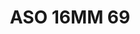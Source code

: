 ---
title: ASO 16MM 69
date: 
draft: false

# descripcion
description : Anillo de plata 925.

materials: Plata 925

color: 

dimensions: 16mm diámetro

code: 05-23-1457

type: "Anillos"

categories: []

price: $5.880,00

price_eftvo: $5.000,00

# Images
# first image will be shown in the product page
images:
  # - image: "images/path_to_image"
  # La ubicacion de las imagenes es imagenes/Anillos/Anillos.Solo Plata/05-23-1457-aso-16mm-69
  - image: "./images/anillos/solo_plata/05-23-1457-aso-16mm-69_a.JPG"
  - image: "./images/anillos/solo_plata/05-23-1457-aso-16mm-69_b.jpg"
  - image: "./images/anillos/solo_plata/05-23-1457-aso-16mm-69_c.jpg"
---